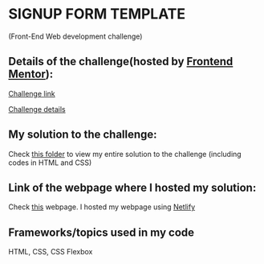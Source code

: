 # SIGNUP FORM TEMPLATE 
(Front-End Web development challenge)

## Details of the challenge(hosted by [Frontend Mentor](https://www.frontendmentor.io/)):

[Challenge link](https://www.frontendmentor.io/challenges/intro-component-with-signup-form-5cf91bd49edda32581d28fd1) 

[Challenge details](challenge_details)

## My solution to the challenge:
Check [this folder](my_solution) to view my entire solution to the challenge (including codes in HTML and CSS)

## Link of the webpage where I hosted my solution:
Check [this](https://nohansignupform.netlify.app/) webpage. I hosted my webpage using [Netlify](netlify.com)


## Frameworks/topics used in my code
HTML, CSS, CSS Flexbox 

